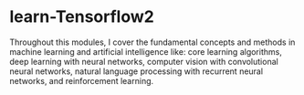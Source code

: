 # learn-Tensorflow2
Throughout this modules, I cover the fundamental concepts and methods in machine learning and artificial intelligence like:  core learning algorithms, deep learning with neural networks, computer vision with convolutional neural networks, natural language processing with recurrent neural networks, and reinforcement learning.
